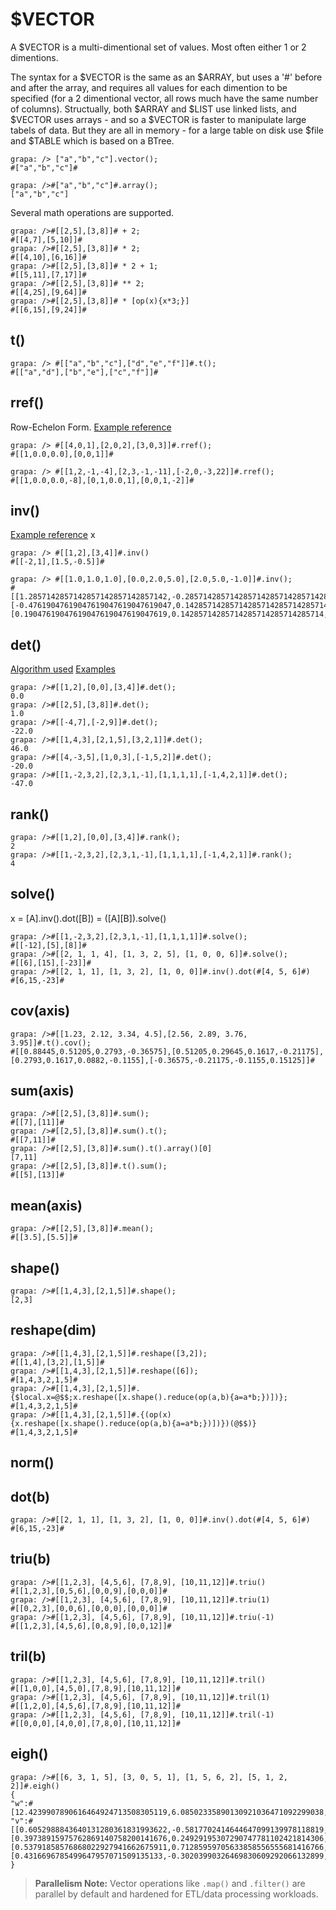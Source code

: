 # $VECTOR


 
A $VECTOR is a multi-dimentional set of values. Most often either 1 or 2 dimentions. 

The syntax for a $VECTOR is the same as an $ARRAY, but uses a '#' before and after the array, and requires all values for each dimention to be specified (for a 2 dimentional vector, all rows much have the same number of columns). Structually, both $ARRAY and $LIST use linked lists, and $VECTOR uses arrays - and so a $VECTOR is faster to manipulate large tabels of data. But they are all in memory - for a large table on disk use $file and $TABLE which is based on a BTree. 

```
grapa: /> ["a","b","c"].vector();
#["a","b","c"]#

grapa: />#["a","b","c"]#.array();
["a","b","c"]
```

Several math operations are supported.
```
grapa: />#[[2,5],[3,8]]# + 2;
#[[4,7],[5,10]]#
grapa: />#[[2,5],[3,8]]# * 2;
#[[4,10],[6,16]]#
grapa: />#[[2,5],[3,8]]# * 2 + 1;
#[[5,11],[7,17]]#
grapa: />#[[2,5],[3,8]]# ** 2;
#[[4,25],[9,64]]#
grapa: />#[[2,5],[3,8]]# * [op(x){x*3;}]
#[[6,15],[9,24]]#
```

## t()

```
grapa: /> #[["a","b","c"],["d","e","f"]]#.t();
#[["a","d"],["b","e"],["c","f"]]#
```

## rref()
Row-Echelon Form.
[Example reference](https://www.geeksforgeeks.org/row-echelon-form/)

```
grapa: /> #[[4,0,1],[2,0,2],[3,0,3]]#.rref();
#[[1,0.0,0.0],[0,0,1]]#

grapa: /> #[[1,2,-1,-4],[2,3,-1,-11],[-2,0,-3,22]]#.rref();
#[[1,0.0,0.0,-8],[0,1,0.0,1],[0,0,1,-2]]#
```


## inv()
[Example reference](https://www.tutorialspoint.com/numpy/numpy_inv.htm)
x
```
grapa: /> #[[1,2],[3,4]]#.inv()
#[[-2,1],[1.5,-0.5]]#

grapa: /> #[[1.0,1.0,1.0],[0.0,2.0,5.0],[2.0,5.0,-1.0]]#.inv();
#[[1.2857142857142857142857142857142,-0.28571428571428571428571428571428,-0.14285714285714285714285714285714],[-0.47619047619047619047619047619047,0.14285714285714285714285714285714,0.23809523809523809523809523809523],[0.19047619047619047619047619047619,0.14285714285714285714285714285714,-0.095238095238095238095238095238095]]#
```

## det()
[Algorithm used](https://www.codesansar.com/c-programming-examples/matrix-determinant.htm)
[Examples](https://www.math10.com/en/algebra/matrices/determinant.html)

```
grapa: />#[[1,2],[0,0],[3,4]]#.det();
0.0
grapa: />#[[2,5],[3,8]]#.det();
1.0
grapa: />#[[-4,7],[-2,9]]#.det();
-22.0
grapa: />#[[1,4,3],[2,1,5],[3,2,1]]#.det();
46.0
grapa: />#[[4,-3,5],[1,0,3],[-1,5,2]]#.det();
-20.0
grapa: />#[[1,-2,3,2],[2,3,1,-1],[1,1,1,1],[-1,4,2,1]]#.det();
-47.0
```

## rank()

```
grapa: />#[[1,2],[0,0],[3,4]]#.rank();
2
grapa: />#[[1,-2,3,2],[2,3,1,-1],[1,1,1,1],[-1,4,2,1]]#.rank();
4
```

## solve()
x = [A].inv().dot([B]) = ([A][B]).solve()

```
grapa: />#[[1,-2,3,2],[2,3,1,-1],[1,1,1,1]]#.solve();
#[[-12],[5],[8]]#
grapa: />#[[2, 1, 1, 4], [1, 3, 2, 5], [1, 0, 0, 6]]#.solve();
#[[6],[15],[-23]]#
grapa: />#[[2, 1, 1], [1, 3, 2], [1, 0, 0]]#.inv().dot(#[4, 5, 6]#)
#[6,15,-23]#
```

## cov(axis)

```
grapa: />#[[1.23, 2.12, 3.34, 4.5],[2.56, 2.89, 3.76, 3.95]]#.t().cov();
#[[0.88445,0.51205,0.2793,-0.36575],[0.51205,0.29645,0.1617,-0.21175],[0.2793,0.1617,0.0882,-0.1155],[-0.36575,-0.21175,-0.1155,0.15125]]#
```

## sum(axis)

```
grapa: />#[[2,5],[3,8]]#.sum();
#[[7],[11]]#
grapa: />#[[2,5],[3,8]]#.sum().t();
#[[7,11]]#
grapa: />#[[2,5],[3,8]]#.sum().t().array()[0]
[7,11]
grapa: />#[[2,5],[3,8]]#.t().sum();
#[[5],[13]]#
```

## mean(axis)

```
grapa: />#[[2,5],[3,8]]#.mean();
#[[3.5],[5.5]]#
```

## shape()

```
grapa: />#[[1,4,3],[2,1,5]]#.shape();
[2,3]
```

## reshape(dim) 

```
grapa: />#[[1,4,3],[2,1,5]]#.reshape([3,2]);
#[[1,4],[3,2],[1,5]]#
grapa: />#[[1,4,3],[2,1,5]]#.reshape([6]);
#[1,4,3,2,1,5]#
grapa: />#[[1,4,3],[2,1,5]]#.{$local.x=@$$;x.reshape([x.shape().reduce(op(a,b){a=a*b;})])};
#[1,4,3,2,1,5]#
grapa: />#[[1,4,3],[2,1,5]]#.{(op(x){x.reshape([x.shape().reduce(op(a,b){a=a*b;})])})(@$$)}
#[1,4,3,2,1,5]#
```

## norm()

## dot(b)

```
grapa: />#[[2, 1, 1], [1, 3, 2], [1, 0, 0]]#.inv().dot(#[4, 5, 6]#)
#[6,15,-23]#
```

## triu(b) 

```
grapa: />#[[1,2,3], [4,5,6], [7,8,9], [10,11,12]]#.triu()
#[[1,2,3],[0,5,6],[0,0,9],[0,0,0]]#
grapa: />#[[1,2,3], [4,5,6], [7,8,9], [10,11,12]]#.triu(1)
#[[0,2,3],[0,0,6],[0,0,0],[0,0,0]]#
grapa: />#[[1,2,3], [4,5,6], [7,8,9], [10,11,12]]#.triu(-1)
#[[1,2,3],[4,5,6],[0,8,9],[0,0,12]]#
```

## tril(b)

```
grapa: />#[[1,2,3], [4,5,6], [7,8,9], [10,11,12]]#.tril()
#[[1,0,0],[4,5,0],[7,8,9],[10,11,12]]#
grapa: />#[[1,2,3], [4,5,6], [7,8,9], [10,11,12]]#.tril(1)
#[[1,2,0],[4,5,6],[7,8,9],[10,11,12]]#
grapa: />#[[1,2,3], [4,5,6], [7,8,9], [10,11,12]]#.tril(-1)
#[[0,0,0],[4,0,0],[7,8,0],[10,11,12]]#
```

## eigh()

```
grapa: />#[[6, 3, 1, 5], [3, 0, 5, 1], [1, 5, 6, 2], [5, 1, 2, 2]]#.eigh()
{
"w":#[12.4239907890616464924713508305119,6.08502335890130921036471092299038,-3.7463749135825172968593735552929,-0.76263923438043840597668819820936]#,
"v":#[[0.6052988843640131280361831993622,-0.5817702414644647099139978118819,-0.35986577234737391199231188198498,-0.40700524889353398084503792722898],[0.39738915975762869140758200141676,0.24929195307290747781102421814306,0.7648182321448360641845574152262,-0.44157496489165778818545163353957],[0.53791858576868022927941662675911,0.71285959705633858556555681416766,-0.42255936025156366780457229626123,0.1546556724892004570750742828433],[0.4316696785499647957071509135133,-0.30203990326469830609292066132899,0.32709827993351621988757318389964,0.78449977738744885696548737926574]]#
}
```

> **Parallelism Note:**
> Vector operations like `.map()` and `.filter()` are parallel by default and hardened for ETL/data processing workloads.

